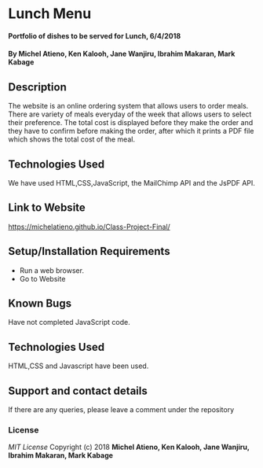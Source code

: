# Lunch Menu
#### Portfolio of dishes to be served for Lunch, 6/4/2018
#### By **Michel Atieno, Ken Kalooh, Jane Wanjiru, Ibrahim Makaran, Mark Kabage**
## Description
The website is an online ordering system that allows users to order meals. There are variety of meals everyday of the week that allows users to select their preference. The total cost is displayed before they make the order and they have to confirm before making the order, after which it prints a PDF file which shows the total cost of the meal.
## Technologies Used
We have used HTML,CSS,JavaScript, the MailChimp API and the JsPDF API.
## Link to Website
 https://michelatieno.github.io/Class-Project-Final/
## Setup/Installation Requirements
* Run a web browser.
* Go to  Website
## Known Bugs
Have not completed JavaScript code.
## Technologies Used
HTML,CSS and Javascript have been used.
## Support and contact details
If there are any queries, please leave a comment under the repository
### License
*MIT License*
Copyright (c) 2018 **Michel Atieno, Ken Kalooh, Jane Wanjiru, Ibrahim Makaran, Mark Kabage**
